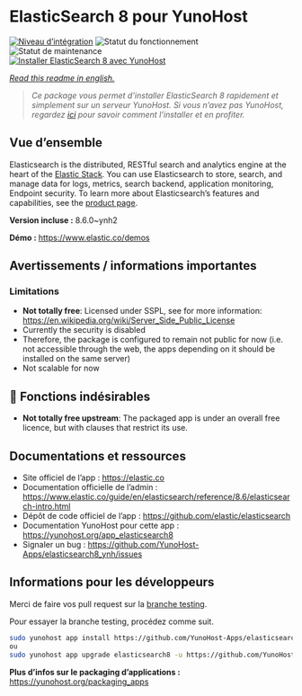 <!--
N.B.: This README was automatically generated by https://github.com/YunoHost/apps/tree/master/tools/README-generator
It shall NOT be edited by hand.
-->

# ElasticSearch 8 pour YunoHost

[![Niveau d’intégration](https://dash.yunohost.org/integration/elasticsearch8.svg)](https://dash.yunohost.org/appci/app/elasticsearch8) ![Statut du fonctionnement](https://ci-apps.yunohost.org/ci/badges/elasticsearch8.status.svg) ![Statut de maintenance](https://ci-apps.yunohost.org/ci/badges/elasticsearch8.maintain.svg)  
[![Installer ElasticSearch 8 avec YunoHost](https://install-app.yunohost.org/install-with-yunohost.svg)](https://install-app.yunohost.org/?app=elasticsearch8)

*[Read this readme in english.](./README.md)*

> *Ce package vous permet d’installer ElasticSearch 8 rapidement et simplement sur un serveur YunoHost.
Si vous n’avez pas YunoHost, regardez [ici](https://yunohost.org/#/install) pour savoir comment l’installer et en profiter.*

## Vue d’ensemble

Elasticsearch is the distributed, RESTful search and analytics engine at the heart of the [Elastic Stack](https://www.elastic.co/products). You can use Elasticsearch to store, search, and manage data for logs, metrics, search backend, application monitoring, Endpoint security.
To learn more about Elasticsearch’s features and capabilities, see the [product page](https://www.elastic.co/products/elasticsearch).


**Version incluse :** 8.6.0~ynh2

**Démo :** https://www.elastic.co/demos
## Avertissements / informations importantes

### Limitations
 - **Not totally free**: Licensed under SSPL, see for more information: <https://en.wikipedia.org/wiki/Server_Side_Public_License>
 - Currently the security is disabled
 - Therefore, the package is configured to remain not public for now (i.e. not accessible through the web, the apps depending on it should be installed on the same server)
 - Not scalable for now

## :red_circle: Fonctions indésirables

- **Not totally free upstream**: The packaged app is under an overall free licence, but with clauses that restrict its use.

## Documentations et ressources

* Site officiel de l’app : <https://elastic.co>
* Documentation officielle de l’admin : <https://www.elastic.co/guide/en/elasticsearch/reference/8.6/elasticsearch-intro.html>
* Dépôt de code officiel de l’app : <https://github.com/elastic/elasticsearch>
* Documentation YunoHost pour cette app : <https://yunohost.org/app_elasticsearch8>
* Signaler un bug : <https://github.com/YunoHost-Apps/elasticsearch8_ynh/issues>

## Informations pour les développeurs

Merci de faire vos pull request sur la [branche testing](https://github.com/YunoHost-Apps/elasticsearch8_ynh/tree/testing).

Pour essayer la branche testing, procédez comme suit.

``` bash
sudo yunohost app install https://github.com/YunoHost-Apps/elasticsearch8_ynh/tree/testing --debug
ou
sudo yunohost app upgrade elasticsearch8 -u https://github.com/YunoHost-Apps/elasticsearch8_ynh/tree/testing --debug
```

**Plus d’infos sur le packaging d’applications :** <https://yunohost.org/packaging_apps>